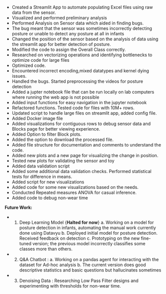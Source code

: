 - Created a Streamlit App to automate populating Excel files using raw data from the sensor.
- Visualized and performed preliminary analysis 
- Performed Analysis on Sensor data which aided in finding bugs.
- The bug meant that the sensor was sometimes incorrectly detecting posture or unable to detect any posture at all in infants
- Changed the position of the sensor based on the analysis of data using the streamlit app for better detection of posture.
- Modified the code to assign the Overall Class correctly.
- Researched on vectorizing operations and identifying bottlenecks to optimize code for large files
- Optimized code.
- Encountered incorrect encoding,mixed datatypes and kernel dying issues.
- Handled the bugs. Started preprocessing the videos for posture detection
- Added a jupter notebook file that can be run locally on lab computers where running the web app is not possible
- Added input functions for easy navigation in the jupyter notebook
- Refactored functions. Tested code for files with 10M+ rows.
- Updated script to handle large files on streamlit app, added config file.
- Added Docker image file
- Added visualizations for contiguous rows to debug sensor data and Blocks page for better viewing experience.
- Added Option to filter Block plots.
- Added the option to download the processed file.
- Added file structure for documentation and comments to understand the code.
- Added new plots and a new page for visualizing the change in position.
- Tested new plots for validating the sensor and toy
- Added data validation script
- Added some additional data validation checks. Performed statistical tests for difference in means.
- Added script for new visualizations
- Added code for some new visualizations based on the needs.
- Conducted Repeated measures ANOVA for casual inference.
- Added code to debug non-wear time 

**Future Work:**
- 1. Deep Learning Model {**__Halted for now__**}
      a. Working on a model for posture detection in infants, automating the manual work currently done using Datavyu 
      b. Deployed initial model for posture detection. Received feedback on detection
      c. Prototyping on the new fine-tuned version; the previous model incorrectly classifies some classes more than others.
- 2. Q&A Chatbot :
     a. Working on a pandas agent for interacting with the dataset for Ad-hoc analysis
     b. The current version does good descriptive statistics and basic questions but hallucinates sometimes
- 3. Denoising Data :
        Researching Low Pass Filter designs and experimenting with thresholds for non-wear time.
